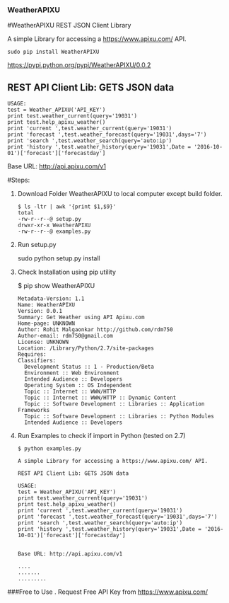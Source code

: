 ### WeatherAPIXU
#WeatherAPIXU REST JSON Client Library 

A simple Library for accessing a https://www.apixu.com/ API.
```
sudo pip install WeatherAPIXU
```
https://pypi.python.org/pypi/WeatherAPIXU/0.0.2


REST API Client Lib: GETS JSON data
------------
```
USAGE:
test = Weather_APIXU('API_KEY')
print test.weather_current(query='19031')
print test.help_apixu_weather()
print 'current ',test.weather_current(query='19031')
print 'forecast ',test.weather_forecast(query='19031',days='7')
print 'search ',test.weather_search(query='auto:ip')
print 'history ',test.weather_history(query='19031',Date = '2016-10-01')['forecast']['forecastday']
```

Base URL: http://api.apixu.com/v1

#Steps:

1. Download Folder WeatherAPIXU to local computer except build folder.
    ```
    $ ls -ltr | awk '{print $1,$9}'
    total 
    -rw-r--r--@ setup.py
    drwxr-xr-x WeatherAPIXU
    -rw-r--r--@ examples.py
    ```
2. Run setup.py

    sudo python setup.py install

3. Check Installation using pip utility

    $ pip show WeatherAPIXU    
    ```
    Metadata-Version: 1.1
    Name: WeatherAPIXU
    Version: 0.0.1
    Summary: Get Weather using API Apixu.com
    Home-page: UNKNOWN
    Author: Rohit Malgaonkar http://github.com/rdm750
    Author-email: rdm750@gmail.com
    License: UNKNOWN
    Location: /Library/Python/2.7/site-packages
    Requires: 
    Classifiers:
      Development Status :: 1 - Production/Beta
      Environment :: Web Environment
      Intended Audience :: Developers
      Operating System :: OS Independent
      Topic :: Internet :: WWW/HTTP
      Topic :: Internet :: WWW/HTTP :: Dynamic Content
      Topic :: Software Development :: Libraries :: Application Frameworks
      Topic :: Software Development :: Libraries :: Python Modules
      Intended Audience :: Developers
    ```

4. Run Examples to check if import in Python (tested on 2.7)
    ```
    $ python examples.py

    A simple Library for accessing a https://www.apixu.com/ API. 

    REST API Client Lib: GETS JSON data
    
    USAGE:
    test = Weather_APIXU('API_KEY')
    print test.weather_current(query='19031')
    print test.help_apixu_weather()
    print 'current ',test.weather_current(query='19031')
    print 'forecast ',test.weather_forecast(query='19031',days='7')
    print 'search ',test.weather_search(query='auto:ip')
    print 'history ',test.weather_history(query='19031',Date = '2016-10-01')['forecast']['forecastday']


    Base URL: http://api.apixu.com/v1

    ....
    .......
    .........
    ```
###Free to Use .  Request Free API Key from https://www.apixu.com/
